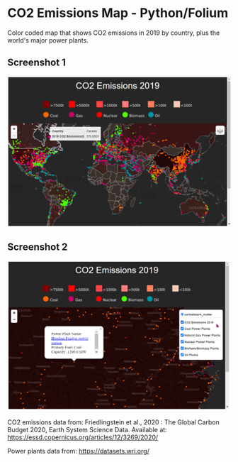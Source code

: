 # CO2 Emissions Map - Python/Folium

Color coded map that shows CO2 emissions in 2019 by country, plus the world's major power plants.

## Screenshot 1

![screenshot](https://github.com/tashvit/co2_emissions_map/blob/main/screenshot_1.png "Screenshot1")

## Screenshot 2

![screenshot](https://github.com/tashvit/co2_emissions_map/blob/main/screenshot_2.png "Screenshot2")

CO2 emissions data from:
Friedlingstein et al., 2020 : The Global Carbon Budget 2020, Earth System Science Data. 
Available at: https://essd.copernicus.org/articles/12/3269/2020/

Power plants data from:
https://datasets.wri.org/

